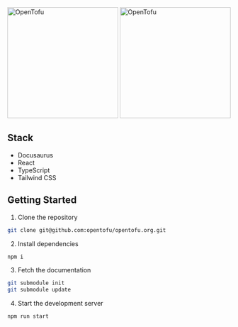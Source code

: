 <img src="./.github/logo-dark.svg#gh-dark-mode-only" alt="OpenTofu" width="250px" />
<img src="./.github/logo-light.svg#gh-light-mode-only" alt="OpenTofu" width="250px" />

## Stack

- Docusaurus
- React
- TypeScript
- Tailwind CSS

## Getting Started

1. Clone the repository

```bash
git clone git@github.com:opentofu/opentofu.org.git
```

2. Install dependencies

```bash
npm i
```

3. Fetch the documentation

```bash
git submodule init
git submodule update
```

4. Start the development server

```bash
npm run start
```
